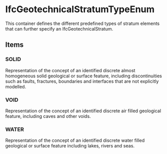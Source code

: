 # IfcGeotechnicalStratumTypeEnum

This container defines the different predefined types of stratum elements that can further specify an IfcGeotechnicalStratum.
<!-- end of short definition -->

## Items

### SOLID

Representation of the concept of an identified discrete almost homogeneous solid geological or surface feature, including discontinuities such as faults, fractures, boundaries and interfaces that are not explicitly modelled.

### VOID

Representation of the concept of an identified discrete air filled geological feature, including caves and other voids.

### WATER

Representation of the concept of an identified discrete water filled geological or surface feature including lakes, rivers and seas.